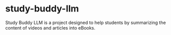 # study-buddy-llm
Study Buddy LLM is a project designed to help students by summarizing the content of videos and articles into eBooks. 
